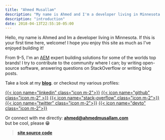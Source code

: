 ```yaml
---
title: "Ahmed Musallam"
description: "My name is Ahmed and I'm a developer living in Minnesota. If this is your first time here, welcome! I hope you enjoy this site as much as I've enjoyed building it!"
description: "introduction"
date: 2018-04-13T22:55:10-05:00
---
```



Hello, my name is Ahmed and Im a developer living in Minnesota. If this is your first time here, welcome! I hope you enjoy this site as much as I've enjoyed building it!

From 9-5, I'm an [AEM](https://www.adobe.com/marketing/experience-manager.html) expert building solutions for some of the worlds top brands! I try to contribute to the community where I can; by writing open-source software, answering questions on StackOverflow or writing blog posts.

Take a look at my [**blog**](/blog). or checkout my various profiles: 

[{{< icon name="linkedin" class="icon m-2">}}](https://www.linkedin.com/in/ahmedmusallam/) 
[{{< icon name="github" class="icon m-2" >}}](https://github.com/ahmed-musallam)
[{{< icon name="stack-overflow" class="icon m-2">}}](https://stackoverflow.com/users/5633515/ahmed-musallam)
[{{< icon name="twitter" class="icon m-2">}}](https://twitter.com/AhmedAtWork)
[{{< icon name="devto" class="icon m-2">}}](https://dev.to/ahmedmusallam)

Or connect with me directly:
**<ahmed@ahmedmusallam.com>**<br/>
but be cool, please 😁

> [**site source code**](https://github.com/ahmed-musallam/ahmedmusallam.com)
